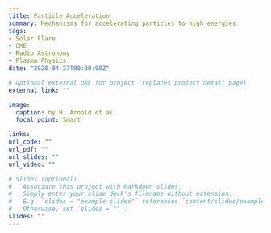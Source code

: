 ```yaml
---
title: Particle Acceleration
summary: Mechanisms for accelerating particles to high energies
tags:
- Solar Flare 
- CME
- Radio Astronomy
- Plasma Physics
date: "2020-04-27T00:00:00Z"

# Optional external URL for project (replaces project detail page).
external_link: ""

image:
  caption: by H. Arnold et al 
  focal_point: Smart

links:
url_code: ""
url_pdf: ""
url_slides: ""
url_video: ""

# Slides (optional).
#   Associate this project with Markdown slides.
#   Simply enter your slide deck's filename without extension.
#   E.g. `slides = "example-slides"` references `content/slides/example-slides.md`.
#   Otherwise, set `slides = ""`.
slides: "" 
---
```


